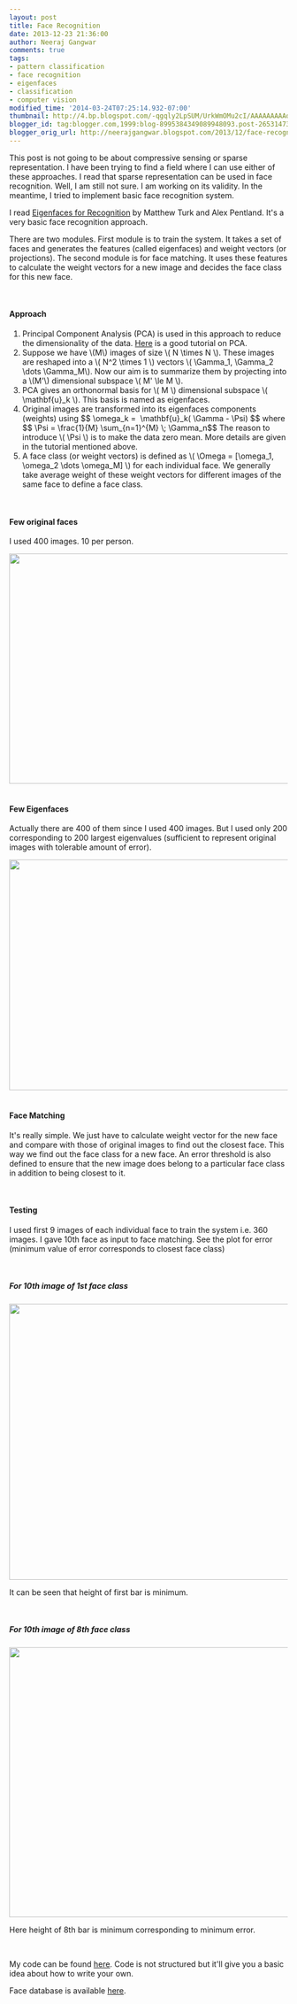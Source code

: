 ```yaml
---
layout: post
title: Face Recognition
date: 2013-12-23 21:36:00
author: Neeraj Gangwar
comments: true
tags:
- pattern classification
- face recognition
- eigenfaces
- classification
- computer vision
modified_time: '2014-03-24T07:25:14.932-07:00'
thumbnail: http://4.bp.blogspot.com/-qgqly2LpSUM/UrkWmOMu2cI/AAAAAAAAAd4/-_5cGhzalZM/s72-c/Screenshot+from+2013-12-24+10:36:55.png
blogger_id: tag:blogger.com,1999:blog-8995384349089948093.post-2653147304107158034
blogger_orig_url: http://neerajgangwar.blogspot.com/2013/12/face-recognition.html
---
```


<p>
  This post is not going to be about compressive sensing or sparse representation. I have
  been trying to find a field where I can use either of these approaches. I read that sparse
  representation can be used in face recognition. Well, I am still not sure. I am working on
  its validity. In the meantime, I tried to implement basic face recognition system.
</p>

<p>
  I read <a href="http://www.face-rec.org/algorithms/PCA/jcn.pdf" target="_blank">Eigenfaces
  for Recognition</a>&nbsp;by Matthew Turk and Alex Pentland. It's a very basic face recognition
  approach.
</p>

<p>
  There are two modules. First module is to train the system. It takes a set of faces and
  generates the features (called eigenfaces) and weight vectors (or projections). The second
  module is for face matching. It uses these features to calculate the weight vectors for a
  new image and decides the face class for this new face.
</p>

<br/>
<h4>Approach</h4>
<ol>
  <li>
    Principal Component Analysis (PCA) is used in this approach to reduce the dimensionality of
    the data. <a href="http://www.stat.cmu.edu/~cshalizi/490/pca/pca-handout.pdf" target="_blank">
    Here</a> is a good tutorial on PCA.
  </li>
  <li>
    Suppose we have \(M\) images of size \( N \times N \). These images are reshaped into a
    \( N^2 \times 1 \) vectors \( \Gamma_1, \Gamma_2 \dots \Gamma_M\). Now our aim is to summarize
    them by projecting into a \(M'\) dimensional subspace \( M' \le M \).
  </li>
  <li>
    PCA gives an orthonormal basis for \( M \) dimensional subspace \( \mathbf{u}_k \). This basis
    is named as eigenfaces.
  </li>
  <li>
    Original images are transformed into its eigenfaces components (weights) using
    $$ \omega_k = &nbsp;\mathbf{u}_k( \Gamma - \Psi) $$ where $$ \Psi = \frac{1}{M} \sum_{n=1}^{M} \; \Gamma_n$$
    The reason to introduce \( \Psi \) is to make the data zero mean. More details are given in the tutorial
    mentioned above.
  </li>
  <li>
    A face class (or weight vectors) is defined as \( \Omega = [\omega_1, \omega_2 \dots \omega_M] \) for
    each individual face. We generally take average weight of these weight vectors for different images
    of the same face to define a face class.
  </li>
</ol>

<br/>
<h4>Few original faces</h4>
<p>I used 400 images. 10 per person.</p>
<div style="text-align: center;">
  <img border="0" src="http://4.bp.blogspot.com/-qgqly2LpSUM/UrkWmOMu2cI/AAAAAAAAAd4/-_5cGhzalZM/s640/Screenshot+from+2013-12-24+10:36:55.png" height="416" width="640" />
</div>

<br/>
<h4>Few Eigenfaces</h4>
<p>
  Actually there are 400 of them since I used 400 images. But I used only 200 corresponding to
  200 largest eigenvalues (sufficient to represent original images with tolerable amount of error).
</p>
<div style="text-align: center;">
  <img border="0" src="http://4.bp.blogspot.com/-py9JWa3nefE/UrkVtzvYWjI/AAAAAAAAAdw/QKeXDciGiSM/s640/Screenshot+from+2013-12-24+10:32:08.png" height="417" width="640" />
</div>

<br/>
<h4>Face Matching</h4>
<p>
  It's really simple. We just have to calculate weight vector for the new face and compare with those
  of original images to find out the closest face. This way we find out the face class for a new face.
  An error threshold is also defined to ensure that the new image does belong to a particular face class
  in addition to being closest to it.
</p>

<br/>
<h4>Testing</h4>
<p>
  I used first 9 images of each individual face to train the system i.e. 360 images. I gave 10th face as
  input to face matching. See the plot for error (minimum value of error corresponds to closest face class)
</p>

<br/>
<h5>For 10th image of 1st face class</h5>
<div style="text-align: center;">
  <img border="0" src="http://4.bp.blogspot.com/-tZp_KpQkGwY/Urkb6oLchrI/AAAAAAAAAeI/1deNtIUvoKQ/s640/Screenshot+from+2013-12-24+10:58:28.png" height="499" width="640" />
</div>
<p>It can be seen that height of first bar is minimum.</p>

<br/>
<h5>For 10th image of 8th face class</h5>
<div style="text-align: center;">
  <img border="0" src="http://1.bp.blogspot.com/-vOp4MEcp4IQ/Urkb8pY1TXI/AAAAAAAAAeQ/cvstEQYUBTI/s640/Screenshot+from+2013-12-24+10%253A58%253A41.png" height="488" width="640" />
</div>
<p>Here height of 8th bar is minimum corresponding to minimum error.</p>

<br/>
<p>
  My code can be found <a href="https://github.com/neerajgangwar/Face-Recognition" target="_blank">here</a>.
  Code is not structured but it'll give you a basic idea about how to write your own.
</p>

<p>
  Face database is available <a href="http://www.cl.cam.ac.uk/research/dtg/attarchive/facedatabase.html" target="_blank">
  here</a>.
</p>

<script src="https://cdn.mathjax.org/mathjax/latest/MathJax.js?config=TeX-AMS-MML_HTMLorMML" type="text/javascript"></script>
